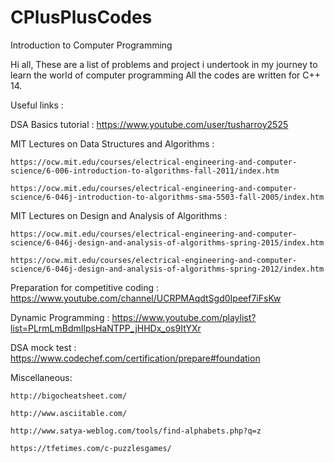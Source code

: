 # CPlusPlusCodes
Introduction to Computer Programming

Hi all,
These are a list of problems and project i undertook in my journey to learn the world of computer programming
All the codes are written for C++ 14.

Useful links : 

  DSA Basics tutorial : https://www.youtube.com/user/tusharroy2525
  
  MIT Lectures on Data Structures and Algorithms : 
  
    https://ocw.mit.edu/courses/electrical-engineering-and-computer-science/6-006-introduction-to-algorithms-fall-2011/index.htm
  
    https://ocw.mit.edu/courses/electrical-engineering-and-computer-science/6-046j-introduction-to-algorithms-sma-5503-fall-2005/index.htm
    
  MIT Lectures on Design and Analysis of Algorithms :
  
    https://ocw.mit.edu/courses/electrical-engineering-and-computer-science/6-046j-design-and-analysis-of-algorithms-spring-2015/index.htm
    
    https://ocw.mit.edu/courses/electrical-engineering-and-computer-science/6-046j-design-and-analysis-of-algorithms-spring-2012/index.htm
  
  Preparation for competitive coding : https://www.youtube.com/channel/UCRPMAqdtSgd0Ipeef7iFsKw
  
  Dynamic Programming : https://www.youtube.com/playlist?list=PLrmLmBdmIlpsHaNTPP_jHHDx_os9ItYXr
  
  DSA mock test : https://www.codechef.com/certification/prepare#foundation
  
  Miscellaneous:
  
    http://bigocheatsheet.com/
    
    http://www.asciitable.com/
    
    http://www.satya-weblog.com/tools/find-alphabets.php?q=z
    
    https://tfetimes.com/c-puzzlesgames/

